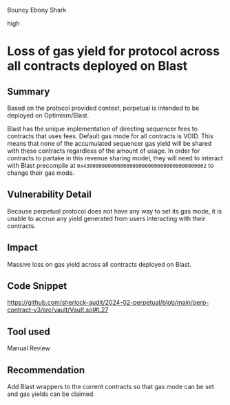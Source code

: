 Bouncy Ebony Shark

high

# Loss of gas yield for protocol across all contracts deployed on Blast

## Summary
Based on the protocol provided context, perpetual is intended to be deployed on Optimism/Blast.

Blast has the unique implementation of directing sequencer fees to contracts that uses fees. Default gas mode for all contracts is VOID. This means that none of the accumulated sequencer gas yield will be shared with these contracts regardless of the amount of usage. In order for contracts to partake in this revenue sharing model, they will need to interact with Blast precompile at `0x4300000000000000000000000000000000000002` to change their gas mode.  

## Vulnerability Detail
Because perpetual protocol does not have any way to set its gas mode, it is unable to accrue any yield generated from users interacting with their contracts.

## Impact
Massive loss on gas yield across all contracts deployed on Blast.

## Code Snippet
https://github.com/sherlock-audit/2024-02-perpetual/blob/main/perp-contract-v3/src/vault/Vault.sol#L27

## Tool used

Manual Review

## Recommendation
Add Blast wrappers to the current contracts so that gas mode can be set and gas yields can be claimed.


